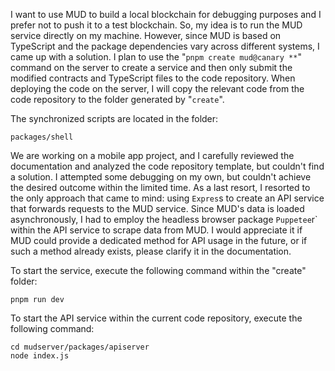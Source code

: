 I want to use MUD to build a local blockchain for debugging purposes and I prefer not to push it to a test blockchain. So, my idea is to run the MUD service directly on my machine. However, since MUD is based on TypeScript and the package dependencies vary across different systems, I came up with a solution. I plan to use the "`pnpm create mud@canary **`" command on the server to create a service and then only submit the modified contracts and TypeScript files to the code repository. When deploying the code on the server, I will copy the relevant code from the code repository to the folder generated by "`create`".

The synchronized scripts are located in the folder: 
```
packages/shell
```
We are working on a mobile app project, and I carefully reviewed the documentation and analyzed the code repository template, but couldn't find a solution. I attempted some debugging on my own, but couldn't achieve the desired outcome within the limited time. As a last resort, I resorted to the only approach that came to mind: using `Expres`s to create an API service that forwards requests to the MUD service. Since MUD's data is loaded asynchronously, I had to employ the headless browser package `Puppetee`r` within the API service to scrape data from MUD. I would appreciate it if MUD could provide a dedicated method for API usage in the future, or if such a method already exists, please clarify it in the documentation.

To start the service, execute the following command within the "create" folder:
```
pnpm run dev
```
To start the API service within the current code repository, execute the following command:
```
cd mudserver/packages/apiserver
node index.js
```